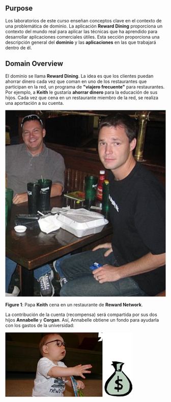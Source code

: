 ## Purpose

Los laboratorios de este curso enseñan conceptos clave en el contexto de una problemática de dominio. La aplicación **Reward Dining** proporciona un contexto del mundo real para aplicar las técnicas que ha aprendido para desarrollar aplicaciones comerciales útiles.
Esta sección proporciona una descripción general del **dominio** y las **aplicaciones** en las que trabajará dentro de él.

## Domain Overview

El dominio se llama **Reward Dining**. La idea es que los clientes puedan ahorrar dinero cada vez que coman en uno de los restaurantes que participan en la red, un programa de **"viajero frecuente"** para restaurantes.
Por ejemplo, a **Keith** le gustaría **ahorrar dinero** para la educación de sus hijos. Cada vez que cena en un restaurante miembro de la red, se realiza una aportación a su cuenta.

<img src="https://github.com/palmerovicdev/spring-certified-professional-course-es/blob/1d9566c064143b674f5049674ce5fff2a5ac802b/99-Assets/keith-dining.png" alt="Reward Dining Domain" width="800"/>

**Figure 1**: Papa **Keith** cena en un restaurante de **Reward Network**.

La contribución de la cuenta (recompensa) será compartida por sus dos hijos **Annabelle** y **Corgan**. Así, Annabelle obtiene un fondo para ayudarla con los gastos de la universidad:

<img src="https://raw.githubusercontent.com/vmware-tanzu-learning/spring-academy-assets/main/courses/course-spring-professional/annabelle.png" 
alt="Annabelle" width="400"/>